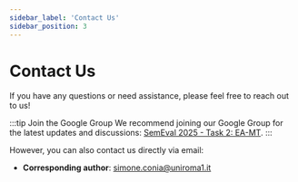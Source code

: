 ```yaml
---
sidebar_label: 'Contact Us'
sidebar_position: 3
---
```


# Contact Us
If you have any questions or need assistance, please feel free to reach out to us!

:::tip Join the Google Group
We recommend joining our Google Group for the latest updates and discussions: [SemEval 2025 - Task 2: EA-MT](https://groups.google.com/a/uniroma1.it/g/semeval-2025-task-2-ea-mt).
:::

However, you can also contact us directly via email:
- **Corresponding author**: [simone.conia@uniroma1.it](mailto:simone.conia@uniroma1.it)
